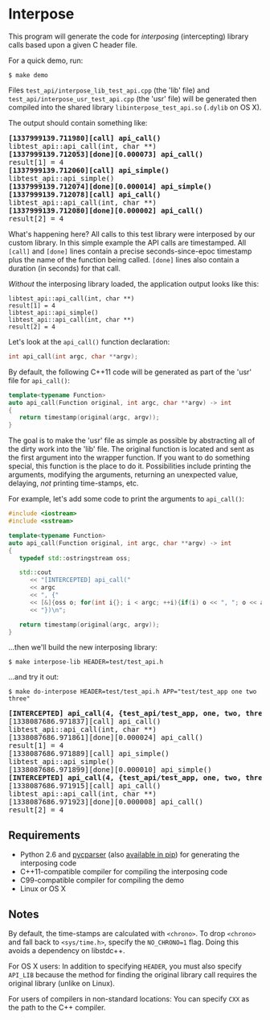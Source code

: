 Interpose
=========

This program will generate the code for _interposing_ (intercepting) library calls based upon a given C header file.

For a quick demo, run:
    
    $ make demo

Files `test_api/interpose_lib_test_api.cpp` (the 'lib' file) and `test_api/interpose_usr_test_api.cpp` (the 'usr' file) will be generated then compiled into the shared library `libinterpose_test_api.so` (`.dylib` on OS X).

The output should contain something like:
<pre>
<b>[1337999139.711980][call] api_call()</b>
libtest_api::api_call(int, char **)
<b>[1337999139.712053][done][0.000073] api_call()</b>
result[1] = 4
<b>[1337999139.712060][call] api_simple()</b>
libtest_api::api_simple()
<b>[1337999139.712074][done][0.000014] api_simple()</b>
<b>[1337999139.712078][call] api_call()</b>
libtest_api::api_call(int, char **)
<b>[1337999139.712080][done][0.000002] api_call()</b>
result[2] = 4
</pre>

What's happening here? All calls to this test library were interposed by our custom library. In this simple example the API calls are timestamped. All `[call]` and `[done]` lines contain a precise seconds-since-epoc timestamp plus the name of the function being called. `[done]` lines also contain a duration (in seconds) for that call.

_Without_ the interposing library loaded, the application output looks like this:

    libtest_api::api_call(int, char **)
    result[1] = 4
    libtest_api::api_simple()
    libtest_api::api_call(int, char **)
    result[2] = 4

Let's look at the `api_call()` function declaration:
```C
int api_call(int argc, char **argv);
```

By default, the following C++11 code will be generated as part of the 'usr' file for `api_call()`:
```C++
template<typename Function>
auto api_call(Function original, int argc, char **argv) -> int
{
   return timestamp(original(argc, argv));
}
```

The goal is to make the 'usr' file as simple as possible by abstracting all of the dirty work into the 'lib' file. The original function is located and sent as the first argument into the wrapper function. If you want to do something special, this function is the place to do it. Possibilities include printing the arguments, modifying the arguments, returning an unexpected value, delaying, _not_ printing time-stamps, etc.

For example, let's add some code to print the arguments to `api_call()`:
```C++
#include <iostream>
#include <sstream>

template<typename Function>
auto api_call(Function original, int argc, char **argv) -> int
{
   typedef std::ostringstream oss;

   std::cout
      << "[INTERCEPTED] api_call("
      << argc
      << ", {"
      << [&]{oss o; for(int i{}; i < argc; ++i){if(i) o << ", "; o << argv[i];} return o.str();}()
      << "})\n";

   return timestamp(original(argc, argv));
}
```
...then we'll build the new interposing library:
    
    $ make interpose-lib HEADER=test/test_api.h
    
...and try it out:

    $ make do-interpose HEADER=test/test_api.h APP="test/test_app one two three"

<pre>
<b>[INTERCEPTED] api_call(4, {test_api/test_app, one, two, three})</b>
[1338087686.971837][call] api_call()
libtest_api::api_call(int, char **)
[1338087686.971861][done][0.000024] api_call()
result[1] = 4
[1338087686.971889][call] api_simple()
libtest_api::api_simple()
[1338087686.971899][done][0.000010] api_simple()
<b>[INTERCEPTED] api_call(4, {test_api/test_app, one, two, three})</b>
[1338087686.971915][call] api_call()
libtest_api::api_call(int, char **)
[1338087686.971923][done][0.000008] api_call()
result[2] = 4
</pre>

Requirements
------------
- Python 2.6 and [pycparser](http://code.google.com/p/pycparser/) (also [available in pip](http://pypi.python.org/pypi/pip)) for generating the interposing code
- C++11-compatible compiler for compiling the interposing code
- C99-compatible compiler for compiling the demo
- Linux or OS X

Notes
-----

By default, the time-stamps are calculated with `<chrono>`. To drop `<chrono>` and fall back to `<sys/time.h>`, specify the `NO_CHRONO=1` flag. Doing this avoids a dependency on libstdc++.

For OS X users: In addition to specifying `HEADER`, you must also specify `API_LIB` because the method for finding the original library call requires the original library (unlike on Linux).

For users of compilers in non-standard locations: You can specify `CXX` as the path to the C++ compiler.
